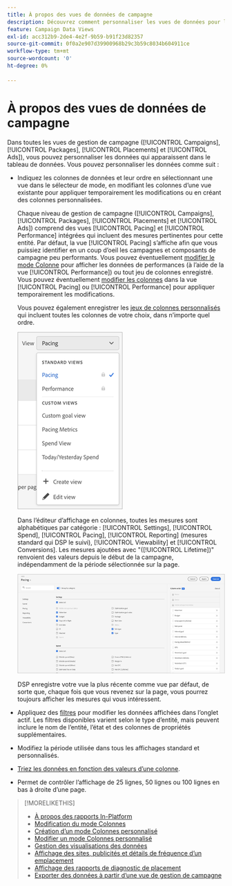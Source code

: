 ```yaml
---
title: À propos des vues de données de campagne
description: Découvrez comment personnaliser les vues de données pour les campagnes, les packages, les emplacements et les publicités.
feature: Campaign Data Views
exl-id: acc312b9-2de4-4e2f-9b59-b91f23d82357
source-git-commit: 0f0a2e907d39900968b29c3b59c8034b604911ce
workflow-type: tm+mt
source-wordcount: '0'
ht-degree: 0%

---
```


# À propos des vues de données de campagne

Dans toutes les vues de gestion de campagne ([!UICONTROL Campaigns], [!UICONTROL Packages], [!UICONTROL Placements] et [!UICONTROL Ads]), vous pouvez personnaliser les données qui apparaissent dans le tableau de données. Vous pouvez personnaliser les données comme suit :

* Indiquez les colonnes de données et leur ordre en sélectionnant une vue dans le sélecteur de mode, en modifiant les colonnes d’une vue existante pour appliquer temporairement les modifications ou en créant des colonnes personnalisées.

   Chaque niveau de gestion de campagne ([!UICONTROL Campaigns], [!UICONTROL Packages], [!UICONTROL Placements] et [!UICONTROL Ads]) comprend des vues [!UICONTROL Pacing] et [!UICONTROL Performance] intégrées qui incluent des mesures pertinentes pour cette entité. Par défaut, la vue [!UICONTROL Pacing] s’affiche afin que vous puissiez identifier en un coup d’oeil les campagnes et composants de campagne peu performants. Vous pouvez éventuellement [modifier le mode Colonne](column-view-change.md) pour afficher les données de performances (à l’aide de la vue [!UICONTROL Performance]) ou tout jeu de colonnes enregistré. Vous pouvez éventuellement [modifier les colonnes](column-view-edit.md) dans la vue [!UICONTROL Pacing] ou [!UICONTROL Performance] pour appliquer temporairement les modifications.

   Vous pouvez également enregistrer les [jeux de colonnes personnalisés](column-view-create.md) qui incluent toutes les colonnes de votre choix, dans n’importe quel ordre.

   ![sélecteur de mode Colonne](/help/dsp/assets/column-view-selector.png)

   Dans l’éditeur d’affichage en colonnes, toutes les mesures sont alphabétiques par catégorie : [!UICONTROL Settings], [!UICONTROL Spend], [!UICONTROL Pacing], [!UICONTROL Reporting] (mesures standard qui DSP le suivi), [!UICONTROL Viewability] et [!UICONTROL Conversions]. Les mesures ajoutées avec &quot;([!UICONTROL Lifetime])&quot; renvoient des valeurs depuis le début de la campagne, indépendamment de la période sélectionnée sur la page.

   ![éditeur d’affichage des colonnes](/help/dsp/assets/column-view-editor.png)

   DSP enregistre votre vue la plus récente comme vue par défaut, de sorte que, chaque fois que vous revenez sur la page, vous pourrez toujours afficher les mesures qui vous intéressent.

* Appliquez des [filtres](campaign-data-filter.md) pour modifier les données affichées dans l’onglet actif. Les filtres disponibles varient selon le type d’entité, mais peuvent inclure le nom de l’entité, l’état et des colonnes de propriétés supplémentaires.

* Modifiez la période utilisée dans tous les affichages standard et personnalisés.

* [Triez les données en fonction des valeurs d’une colonne](campaign-data-sort.md).

* Permet de contrôler l’affichage de 25 lignes, 50 lignes ou 100 lignes en bas à droite d’une page.

>[!MORELIKETHIS]
>
>* [À propos des rapports In-Platform](campaign-reports-about.md)
>* [Modification du mode Colonnes](column-view-change.md)
>* [Création d’un mode Colonnes personnalisé](column-view-create.md)
>* [Modifier un mode Colonnes personnalisé](column-view-edit.md)
>* [Gestion des visualisations des données](campaign-data-visualization-manage.md)
>* [Affichage des sites, publicités et détails de fréquence d’un emplacement](placement-details-view.md)
>* [Affichage des rapports de diagnostic de placement](placement-diagnostics.md)
>* [Exporter des données à partir d’une vue de gestion de campagne](campaign-export-data.md)

